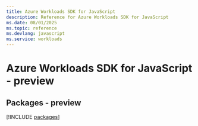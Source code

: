 ```yaml
---
title: Azure Workloads SDK for JavaScript
description: Reference for Azure Workloads SDK for JavaScript
ms.date: 08/01/2025
ms.topic: reference
ms.devlang: javascript
ms.service: workloads
---
```

# Azure Workloads SDK for JavaScript - preview
## Packages - preview
[!INCLUDE [packages](workloads-index.md)]
